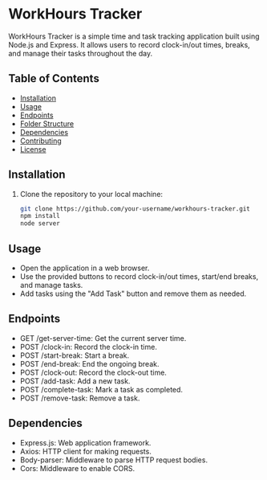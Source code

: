 # WorkHours Tracker

WorkHours Tracker is a simple time and task tracking application built using Node.js and Express. It allows users to record clock-in/out times, breaks, and manage their tasks throughout the day.

## Table of Contents

- [Installation](#installation)
- [Usage](#usage)
- [Endpoints](#endpoints)
- [Folder Structure](#folder-structure)
- [Dependencies](#dependencies)
- [Contributing](#contributing)
- [License](#license)

## Installation

1. Clone the repository to your local machine:

   ```bash
   git clone https://github.com/your-username/workhours-tracker.git
   npm install
   node server

## Usage
- Open the application in a web browser.
- Use the provided buttons to record clock-in/out times, start/end breaks, and manage tasks.
- Add tasks using the "Add Task" button and remove them as needed.

## Endpoints
- GET /get-server-time: Get the current server time.
- POST /clock-in: Record the clock-in time.
- POST /start-break: Start a break.
- POST /end-break: End the ongoing break.
- POST /clock-out: Record the clock-out time.
- POST /add-task: Add a new task.
- POST /complete-task: Mark a task as completed.
- POST /remove-task: Remove a task.


## Dependencies
- Express.js: Web application framework.
- Axios: HTTP client for making requests.
- Body-parser: Middleware to parse HTTP request bodies.
- Cors: Middleware to enable CORS.
   
